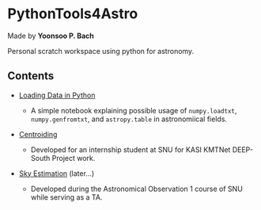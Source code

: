 # PythonTools4Astro
Made by **Yoonsoo P. Bach**

Personal scratch workspace using python for astronomy.

## Contents

* [Loading Data in Python](http://nbviewer.jupyter.org/github/ysbach/PythonTools4Astro/blob/master/Notebooks/Load_data_numpy_astropy.ipynb)
  * A simple notebook explaining possible usage of ``numpy.loadtxt``, ``numpy.genfromtxt``, and ``astropy.table`` in astronomiical fields.

* [Centroiding](http://nbviewer.jupyter.org/github/ysbach/PythonTools4Astro/blob/master/docs/Centroiding.ipynb)
  * Developed for an internship student at SNU for KASI KMTNet DEEP-South Project work.

* [Sky Estimation]() (later...)
  * Developed during the Astronomical Observation 1 course of SNU while serving as a TA.
